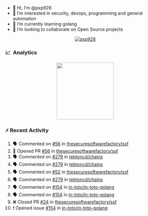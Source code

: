 - 👋  Hi, I’m @pxp928
- 👀  I’m interested in security, devops, programming and general automation
- 🌱  I’m currently learning golang
- 💞️  I’m looking to collaborate on Open Source projects

<p align="center">
  <a href="https://linkedin.com/in/pxp928" target="blank">
    <img src="https://img.shields.io/badge/linkedin-%230077B5.svg?&style=for-the-badge&logo=linkedin&logoColor=white" alt="pxp928" />
  </a>
</p>

### 📈 &nbsp;Analytics

<p align="center">
  <a href="https://github.com/pxp928">
    <img height="180em" src="https://github-readme-stats-eight-theta.vercel.app/api?username=pxp928&show_icons=true&theme=radical&include_all_commits=true&count_private=true&line_height=26"/>
    <!---
    <img height="180em" src="https://github-readme-stats-eight-theta.vercel.app/api/top-langs/?username=pxp928&layout=compact&theme=radical&line_height=26"/>
    --->
  </a>
</p>

### :zap: Recent Activity

<!--START_SECTION:activity-->
1. 🗣 Commented on [#56](https://github.com/thesecuresoftwarefactory/ssf/issues/56) in [thesecuresoftwarefactory/ssf](https://github.com/thesecuresoftwarefactory/ssf)
2. 💪 Opened PR [#56](https://github.com/thesecuresoftwarefactory/ssf/pull/56) in [thesecuresoftwarefactory/ssf](https://github.com/thesecuresoftwarefactory/ssf)
3. 🗣 Commented on [#279](https://github.com/tektoncd/chains/issues/279) in [tektoncd/chains](https://github.com/tektoncd/chains)
4. 🗣 Commented on [#279](https://github.com/tektoncd/chains/issues/279) in [tektoncd/chains](https://github.com/tektoncd/chains)
5. 🗣 Commented on [#52](https://github.com/thesecuresoftwarefactory/ssf/issues/52) in [thesecuresoftwarefactory/ssf](https://github.com/thesecuresoftwarefactory/ssf)
6. 🗣 Commented on [#279](https://github.com/tektoncd/chains/issues/279) in [tektoncd/chains](https://github.com/tektoncd/chains)
7. 🗣 Commented on [#154](https://github.com/in-toto/in-toto-golang/issues/154) in [in-toto/in-toto-golang](https://github.com/in-toto/in-toto-golang)
8. 🗣 Commented on [#154](https://github.com/in-toto/in-toto-golang/issues/154) in [in-toto/in-toto-golang](https://github.com/in-toto/in-toto-golang)
9. ❌ Closed PR [#24](https://github.com/thesecuresoftwarefactory/ssf/pull/24) in [thesecuresoftwarefactory/ssf](https://github.com/thesecuresoftwarefactory/ssf)
10. ❗️ Opened issue [#154](https://github.com/in-toto/in-toto-golang/issues/154) in [in-toto/in-toto-golang](https://github.com/in-toto/in-toto-golang)
<!--END_SECTION:activity-->

<!---
pxp928/pxp928 is a ✨ special ✨ repository because its `README.md` (this file) appears on your GitHub profile.
You can click the Preview link to take a look at your changes.
--->
